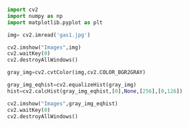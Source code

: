 ```python

import cv2
import numpy as np
import matplotlib.pyplot as plt

```


```python
img= cv2.imread('gas1.jpg')

cv2.imshow("Images",img)
cv2.waitKey(0)
cv2.destroyAllWindows()

```


```python
gray_img=cv2.cvtColor(img,cv2.COLOR_BGR2GRAY)

```


```python
gray_img_eqhist=cv2.equalizeHist(gray_img)
hist=cv2.calcHist(gray_img_eqhist,[0],None,[256],[0,126])

```


```python
cv2.imshow("Images",gray_img_eqhist)
cv2.waitKey(0)
cv2.destroyAllWindows()
```


```python

```


```python

```


```python

```


```python

```


```python

```


```python

```


```python

```


```python

```


```python

```


```python

```


```python

```


```python

```
